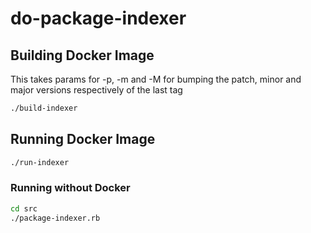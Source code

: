 # do-package-indexer

## Building Docker Image
This takes params for -p, -m and -M for bumping the patch, minor and major
versions respectively of the last tag
```bash
./build-indexer
```

## Running Docker Image
```bash
./run-indexer
```

### Running without Docker
```bash
cd src
./package-indexer.rb
```
